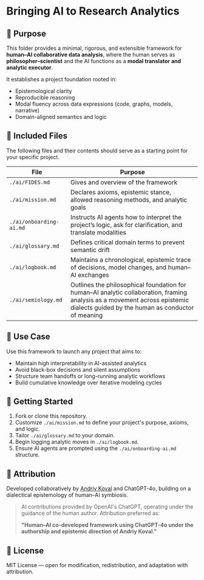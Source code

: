 # Bringing AI to Research Analytics

## 🧠 Purpose

This folder provides a minimal, rigorous, and extensible framework for **human–AI collaborative data analysis**, where the human serves as **philosopher–scientist** and the AI functions as a **modal translator and analytic executor**.

It establishes a project foundation rooted in:

- Epistemological clarity
- Reproducible reasoning
- Modal fluency across data expressions (code, graphs, models, narrative)
- Domain-aligned semantics and logic

## 📂 Included Files

The following files and their contents should serve as a starting point for your specific project.

| File              | Purpose |
|-------------------|---------|
| `./ai/FIDES.md`   | Gives and overview of the framework |  
| `./ai/mission.md`     | Declares axioms, epistemic stance, allowed reasoning methods, and analytic goals |
| `./ai/onboarding-ai.md`| Instructs AI agents how to interpret the project’s logic, ask for clarification, and translate modalities |
| `./ai/glossary.md`     | Defines critical domain terms to prevent semantic drift |
| `./ai/logbook.md`      | Maintains a chronological, epistemic trace of decisions, model changes, and human–AI exchanges |
| `./ai/semiology.md`      | Outlines the philosophical foundation for human–AI analytic collaboration, framing analysis as a movement across epistemic dialects guided by the human as conductor of meaning |

## 🔁 Use Case

Use this framework to launch any project that aims to:
- Maintain high interpretability in AI-assisted analytics
- Avoid black-box decisions and silent assumptions
- Structure team handoffs or long-running analytic workflows
- Build cumulative knowledge over iterative modeling cycles

## 🧭 Getting Started

1. Fork or clone this repository.
2. Customize `./ai/mission.md` to define your project's purpose, axioms, and logic.
3. Tailor `./ai/glossary.md` to your domain.
4. Begin logging analytic moves in `./ai/logbook.md`.
5. Ensure AI agents are prompted using the `./ai/onboarding-ai.md` structure.

## 📜 Attribution

Developed collaboratively by [Andriy Koval](https://github.com/andkov) and ChatGPT-4o, building on a dialectical epistemology of human–AI symbiosis.

> AI contributions provided by OpenAI's ChatGPT, operating under the guidance of the human author. Attribution preferred as:
>
> **"Human–AI co-developed framework using ChatGPT-4o under the authorship and epistemic direction of Andriy Koval."**

## 📘 License

MIT License — open for modification, redistribution, and adaptation with attribution.
